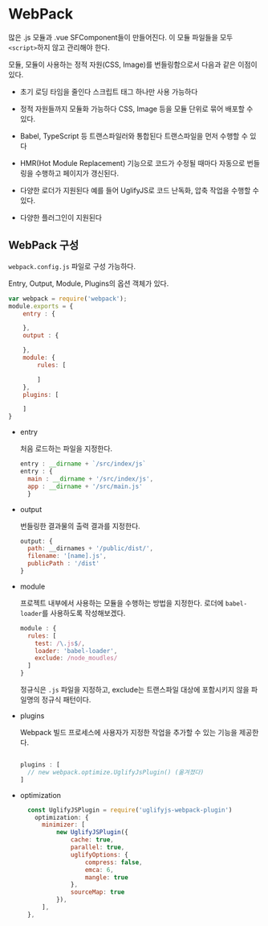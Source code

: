 # WebPack

많은 .js 모듈과 .vue SFComponent들이 만들어진다. 이 모듈 파일들을 모두 `<script>`하지 않고 관리해야 한다.

모듈, 모듈이 사용하는 정적 자원(CSS, Image)를 번들링함으로서 다음과 같은 이점이 있다.

* 초기 로딩 타임을 줄인다
    스크립트 태그 하나만 사용 가능하다

* 정적 자원들까지 모듈화 가능하다
    CSS, Image 등을 모듈 단위로 묶어 배포할 수 있다.

* Babel, TypeScript 등 트랜스파일러와 통합된다
    트랜스파일을 먼저 수행할 수 있다

* HMR(Hot Module Replacement) 기능으로 코드가 수정될 때마다 자동으로 번들링을 수행하고 페이지가 갱신된다.

* 다양한 로더가 지원된다
    예를 들어 UglifyJS로 코드 난독화, 압축 작업을 수행할 수 있다.

* 다양한 플러그인이 지원된다

## WebPack 구성

`webpack.config.js` 파일로 구성 가능하다.

Entry, Output, Module, Plugins의 옵션 객체가 있다.

```js
var webpack = require('webpack');
module.exports = {
    entry : {

    },
    output : {

    },
    module: {
        rules: [

        ]
    },
    plugins: [

    ]
}
```

* entry

  처음 로드하는 파일을 지정한다.

  ```js
  entry : __dirname + `/src/index/js`
  entry : {
    main : __dirname + '/src/index/js',
    app : __dirname + '/src/main.js'
    }
  ```

* output

  번들링한 결과물의 출력 결과를 지정한다.

  ```js
  output: {
    path: __dirnames + '/public/dist/',
    filename: '[name].js',
    publicPath : '/dist'
  }
  ```

* module

  프로젝트 내부에서 사용하는 모듈을 수행하는 방법을 지정한다.
  로더에 `babel-loader`를 사용하도록 작성해보겠다.

  ```js
  module : {
    rules: [
      test: /\.js$/,
      loader: 'babel-loader',
      exclude: /node_moudles/
    ]
  }
  ```

  정규식은 `.js` 파일을 지정하고, exclude는 트랜스파일 대상에 포함시키지 않을 파일명의 정규식 패턴이다.

* plugins

  Webpack 빌드 프로세스에 사용자가 지정한 작업을 추가할 수 있는 기능을 제공한다.

  ```js

  plugins : [
    // new webpack.optimize.UglifyJsPlugin() (옮겨졌다)
  ]
  ```

* optimization

  ```js
    const UglifyJSPlugin = require('uglifyjs-webpack-plugin')
      optimization: {
        minimizer: [
            new UglifyJSPlugin({
                cache: true,
                parallel: true,
                uglifyOptions: {
                    compress: false,
                    emca: 6,
                    mangle: true
                },
                sourceMap: true
            }),
        ],
    },
  ```
